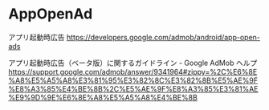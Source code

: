 # AppOpenAd

アプリ起動時広告 
https://developers.google.com/admob/android/app-open-ads

アプリ起動時広告（ベータ版）に関するガイドライン - Google AdMob ヘルプ
https://support.google.com/admob/answer/9341964#zippy=%2C%E6%8E%A8%E5%A5%A8%E3%81%95%E3%82%8C%E3%82%8B%E5%AE%9F%E8%A3%85%E4%BE%8B%2C%E5%AE%9F%E8%A3%85%E3%81%AE%E9%9D%9E%E6%8E%A8%E5%A5%A8%E4%BE%8B
